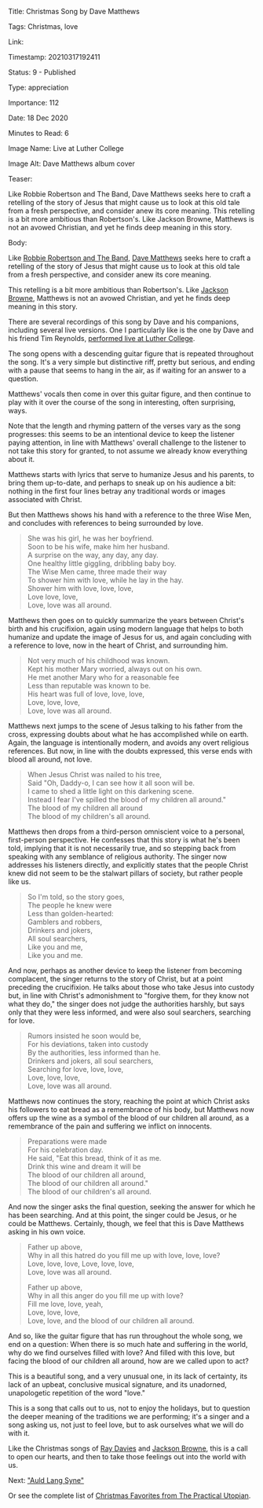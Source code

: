 Title:  Christmas Song by Dave Matthews

Tags:   Christmas, love

Link:   		

Timestamp: 20210317192411

Status: 9 - Published

Type:   appreciation

Importance: 112

Date:   18 Dec 2020

Minutes to Read: 6

Image Name: Live at Luther College

Image Alt: Dave Matthews album cover

Teaser: 

Like Robbie Robertson and The Band, Dave Matthews seeks here to craft a retelling of the story of Jesus that might cause us to look at this old tale from a fresh perspective, and consider anew its core meaning. This retelling is a bit more ambitious than Robertson's. Like Jackson Browne, Matthews is not an avowed Christian, and yet he finds deep meaning in this story. 


Body: 

Like [Robbie Robertson and The Band][rr], [Dave Matthews][dm] seeks here to craft a retelling of the story of Jesus that might cause us to look at this old tale from a fresh perspective, and consider anew its core meaning. 

This retelling is a bit more ambitious than Robertson's. Like [Jackson Browne][jb], Matthews is not an avowed Christian, and yet he finds deep meaning in this story. 

There are several recordings of this song by Dave and his companions, including several live versions. One I particularly like is the one by Dave and his friend Tim Reynolds, [performed live at Luther College][luther].  

The song opens with a descending guitar figure that is repeated throughout the song. It's a very simple but distinctive riff, pretty but serious, and ending with a pause that seems to hang in the air, as if waiting for an answer to a question. 

Matthews' vocals then come in over this guitar figure, and then continue to play with it over the course of the song in interesting, often surprising, ways.   

Note that the length and rhyming pattern of the verses vary as the song progresses: this seems to be an intentional device to keep the listener paying attention, in line with Matthews' overall challenge to the listener to not take this story for granted, to not assume we already know everything about it.

Matthews starts with lyrics that serve to humanize Jesus and his parents, to bring them up-to-date, and perhaps to sneak up on his audience a bit: nothing in the first four lines betray any traditional words or images associated with Christ. 

But then Matthews shows his hand with a reference to the three Wise Men, and concludes with references to being surrounded by love. 

> She was his girl, he was her boyfriend.  
> Soon to be his wife, make him her husband.  
> A surprise on the way, any day, any day.  
> One healthy little giggling, dribbling baby boy.  
> The Wise Men came, three made their way  
> To shower him with love, while he lay in the hay.  
> Shower him with love, love, love,  
> Love love, love,  
> Love, love was all around.  

Matthews then goes on to quickly summarize the years between Christ's birth and his crucifixion, again using modern language that helps to both humanize and update the image of Jesus for us, and again concluding with a reference to love, now in the heart of Christ, and surrounding him. 

> Not very much of his childhood was known.  
> Kept his mother Mary worried, always out on his own.  
> He met another Mary who for a reasonable fee  
> Less than reputable was known to be.  
> His heart was full of love, love, love,  
> Love, love, love,  
> Love, love was all around.  

Matthews next jumps to the scene of Jesus talking to his father from the cross, expressing doubts about what he has accomplished while on earth. Again, the language is intentionally modern, and avoids any overt religious references. But now, in line with the doubts expressed, this verse ends with blood all around, not love.  

> When Jesus Christ was nailed to his tree,  
> Said "Oh, Daddy-o, I can see how it all soon will be.  
> I came to shed a little light on this darkening scene.  
> Instead I fear I've spilled the blood of my children all around."  
> The blood of my children all around  
> The blood of my children's all around.  

Matthews then drops from a third-person omniscient voice to a personal, first-person perspective. He confesses that this  story is what he's been told, implying that it is not necessarily true, and so stepping back from speaking with any semblance of religious authority. The singer now addresses his listeners directly, and explicitly states that the people Christ knew did not seem to be the stalwart pillars of society, but rather people like us. 

> So I'm told, so the story goes,  
> The people he knew were  
> Less than golden-hearted:  
> Gamblers and robbers,  
> Drinkers and jokers,  
> All soul searchers,  
> Like you and me,  
> Like you and me.  

And now, perhaps as another device to keep the listener from  becoming complacent, the singer returns to the story of Christ, but at a point preceding the crucifixion. He talks about those who take Jesus into custody but, in line with Christ's admonishment to "forgive them, for they know not what they do," the singer does not judge the authorities harshly, but says only that they were less informed, and were also soul searchers, searching for love.  

> Rumors insisted he soon would be,  
> For his deviations, taken into custody  
> By the authorities, less informed than he.  
> Drinkers and jokers, all soul searchers,  
> Searching for love, love, love,  
> Love, love, love,  
> Love, love was all around.  

Matthews now continues the story, reaching the point at which Christ asks his followers to eat bread as a remembrance of his body, but Matthews now offers up the wine as a symbol of the blood of our children all around, as a remembrance of the pain and suffering we inflict on innocents.   

> Preparations were made  
> For his celebration day.  
> He said, "Eat this bread, think of it as me.  
> Drink this wine and dream it will be  
> The blood of our children all around,  
> The blood of our children all around."  
> The blood of our children's all around.  

And now the singer asks the final question, seeking the answer for which he has been searching. And at this point, the singer could be Jesus, or he could be Matthews. Certainly, though, we feel that this is Dave Matthews asking in his own voice. 

> Father up above,  
> Why in all this hatred do you fill me up with love, love, love?  
> Love, love, love, 
> Love, love, love,  
> Love, love was all around.  
>
> Father up above,  
> Why in all this anger do you fill me up with love?  
> Fill me love, love, yeah,  
> Love, love, love,  
> Love, love, and the blood of our children all around.  

And so, like the guitar figure that has run throughout the whole song, we end on a question: When there is so much hate and suffering in the world, why do we find ourselves filled with love? And filled with this love, but facing the blood of our children all around, how are we called upon to act? 

This is a beautiful song, and a very unusual one, in its lack of certainty, its lack of an upbeat, conclusive musical signature, and its unadorned, unapologetic repetition of the word "love." 

This is a song that calls out to us, not to enjoy the holidays, but to question the deeper meaning of the traditions we are performing; it's a singer and a song asking us, not just to feel love, but to ask ourselves what we will do with it. 

Like the Christmas songs of [Ray Davies][rd] and [Jackson Browne][jb], this is a call to open our hearts, and then to take those feelings out into the world with us. 

Next: ["Auld Lang Syne"](auld-lang-syne.html)

Or see the complete list of [Christmas Favorites from The Practical Utopian](christmas-favorites-from-the-practical-utopian.html).

[dm]: http://www.davematthewsband.com
[jb]: the-rebel-jesus-song-by-jackson-browne.html
[luther]: https://music.apple.com/us/album/christmas-song-live/261797601?i=261798003
[rd]: father-christmas-song-by-the-kinks.html
[rr]: christmas-must-be-tonight.html
